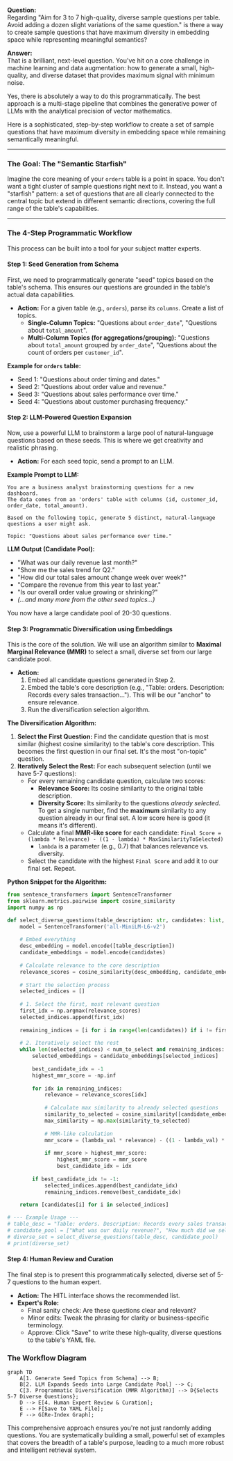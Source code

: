 **Question:**<br>
Regarding "Aim for 3 to 7 high-quality, diverse sample questions per table.  Avoid adding a dozen slight variations of the same question."
is there a way to create sample questions that have maximum diversity in embedding space while representing meaningful semantics?

**Answer:**<br>
That is a brilliant, next-level question. You've hit on a core challenge in machine learning and data augmentation: how to generate a small, high-quality, and diverse dataset that provides maximum signal with minimum noise.

Yes, there is absolutely a way to do this programmatically. The best approach is a multi-stage pipeline that combines the generative power of LLMs with the analytical precision of vector mathematics.

Here is a sophisticated, step-by-step workflow to create a set of sample questions that have maximum diversity in embedding space while remaining semantically meaningful.

---

### The Goal: The "Semantic Starfish"

Imagine the core meaning of your `orders` table is a point in space. You don't want a tight cluster of sample questions right next to it. Instead, you want a "starfish" pattern: a set of questions that are all clearly connected to the central topic but extend in different semantic directions, covering the full range of the table's capabilities.

---

### The 4-Step Programmatic Workflow

This process can be built into a tool for your subject matter experts.

#### Step 1: Seed Generation from Schema

First, we need to programmatically generate "seed" topics based on the table's schema. This ensures our questions are grounded in the table's actual data capabilities.

*   **Action:** For a given table (e.g., `orders`), parse its `columns`. Create a list of topics.
    *   **Single-Column Topics:** "Questions about `order_date`", "Questions about `total_amount`".
    *   **Multi-Column Topics (for aggregations/grouping):** "Questions about `total_amount` grouped by `order_date`", "Questions about the count of orders per `customer_id`".

**Example for `orders` table:**
*   Seed 1: "Questions about order timing and dates."
*   Seed 2: "Questions about order value and revenue."
*   Seed 3: "Questions about sales performance over time."
*   Seed 4: "Questions about customer purchasing frequency."

#### Step 2: LLM-Powered Question Expansion

Now, use a powerful LLM to brainstorm a large pool of natural-language questions based on these seeds. This is where we get creativity and realistic phrasing.

*   **Action:** For each seed topic, send a prompt to an LLM.

**Example Prompt to LLM:**
```prompt
You are a business analyst brainstorming questions for a new dashboard.
The data comes from an 'orders' table with columns (id, customer_id, order_date, total_amount).

Based on the following topic, generate 5 distinct, natural-language questions a user might ask.

Topic: "Questions about sales performance over time."
```

**LLM Output (Candidate Pool):**
*   "What was our daily revenue last month?"
*   "Show me the sales trend for Q2."
*   "How did our total sales amount change week over week?"
*   "Compare the revenue from this year to last year."
*   "Is our overall order value growing or shrinking?"
*   *(...and many more from the other seed topics...)*

You now have a large candidate pool of 20-30 questions.

#### Step 3: Programmatic Diversification using Embeddings

This is the core of the solution. We will use an algorithm similar to **Maximal Marginal Relevance (MMR)** to select a small, diverse set from our large candidate pool.

*   **Action:**
    1.  Embed all candidate questions generated in Step 2.
    2.  Embed the table's core description (e.g., "Table: orders. Description: Records every sales transaction..."). This will be our "anchor" to ensure relevance.
    3.  Run the diversification selection algorithm.

**The Diversification Algorithm:**

1.  **Select the First Question:** Find the candidate question that is most similar (highest cosine similarity) to the table's core description. This becomes the first question in our final set. It's the most "on-topic" question.
2.  **Iteratively Select the Rest:** For each subsequent selection (until we have 5-7 questions):
    *   For every remaining candidate question, calculate two scores:
        *   **Relevance Score:** Its cosine similarity to the original table description.
        *   **Diversity Score:** Its similarity to the questions *already selected*. To get a single number, find the **maximum** similarity to any question already in our final set. A low score here is good (it means it's different).
    *   Calculate a final **MMR-like score** for each candidate: `Final Score = (lambda * Relevance) - ((1 - lambda) * MaxSimilarityToSelected)`
        *   `lambda` is a parameter (e.g., 0.7) that balances relevance vs. diversity.
    *   Select the candidate with the highest `Final Score` and add it to our final set. Repeat.

**Python Snippet for the Algorithm:**
```python
from sentence_transformers import SentenceTransformer
from sklearn.metrics.pairwise import cosine_similarity
import numpy as np

def select_diverse_questions(table_description: str, candidates: list, num_to_select: int = 5, lambda_val: float = 0.7):
    model = SentenceTransformer('all-MiniLM-L6-v2')
    
    # Embed everything
    desc_embedding = model.encode([table_description])
    candidate_embeddings = model.encode(candidates)
    
    # Calculate relevance to the core description
    relevance_scores = cosine_similarity(desc_embedding, candidate_embeddings)[0]
    
    # Start the selection process
    selected_indices = []
    
    # 1. Select the first, most relevant question
    first_idx = np.argmax(relevance_scores)
    selected_indices.append(first_idx)
    
    remaining_indices = [i for i in range(len(candidates)) if i != first_idx]
    
    # 2. Iteratively select the rest
    while len(selected_indices) < num_to_select and remaining_indices:
        selected_embeddings = candidate_embeddings[selected_indices]
        
        best_candidate_idx = -1
        highest_mmr_score = -np.inf
        
        for idx in remaining_indices:
            relevance = relevance_scores[idx]
            
            # Calculate max similarity to already selected questions
            similarity_to_selected = cosine_similarity([candidate_embeddings[idx]], selected_embeddings)
            max_similarity = np.max(similarity_to_selected)
            
            # MMR-like calculation
            mmr_score = (lambda_val * relevance) - ((1 - lambda_val) * max_similarity)
            
            if mmr_score > highest_mmr_score:
                highest_mmr_score = mmr_score
                best_candidate_idx = idx
        
        if best_candidate_idx != -1:
            selected_indices.append(best_candidate_idx)
            remaining_indices.remove(best_candidate_idx)
            
    return [candidates[i] for i in selected_indices]

# --- Example Usage ---
# table_desc = "Table: orders. Description: Records every sales transaction..."
# candidate_pool = ["What was our daily revenue?", "How much did we sell yesterday?", "List our top customers by sales", ...]
# diverse_set = select_diverse_questions(table_desc, candidate_pool)
# print(diverse_set)
```

#### Step 4: Human Review and Curation

The final step is to present this programmatically selected, diverse set of 5-7 questions to the human expert.

*   **Action:** The HITL interface shows the recommended list.
*   **Expert's Role:**
    *   Final sanity check: Are these questions clear and relevant?
    *   Minor edits: Tweak the phrasing for clarity or business-specific terminology.
    *   Approve: Click "Save" to write these high-quality, diverse questions to the table's YAML file.

### The Workflow Diagram

```mermaid
graph TD
    A[1. Generate Seed Topics from Schema] --> B;
    B[2. LLM Expands Seeds into Large Candidate Pool] --> C;
    C[3. Programmatic Diversification (MMR Algorithm)] --> D{Selects 5-7 Diverse Questions};
    D --> E[4. Human Expert Review & Curation];
    E --> F[Save to YAML File];
    F --> G[Re-Index Graph];
```

This comprehensive approach ensures you're not just randomly adding questions. You are systematically building a small, powerful set of examples that covers the breadth of a table's purpose, leading to a much more robust and intelligent retrieval system.